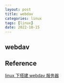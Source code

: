 ```yaml
---
layout: post
title: webdav
categories: linux
tags: [linux]
date: 2022-10-15
---
```


## webdav



## Reference
[linux 下搭建 webdav 服务器](https://my.oschina.net/ranvane/blog/5529678)  
